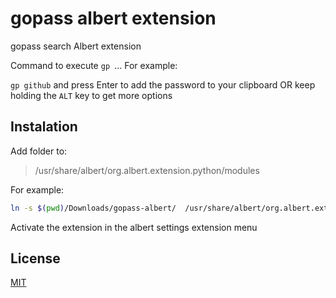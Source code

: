 # gopass albert extension

gopass search Albert extension

Command to execute `gp `... For example:

`gp github` and press Enter to add the password to your clipboard OR keep holding the `ALT` key to get more options

## Instalation
Add folder to:
> /usr/share/albert/org.albert.extension.python/modules

For example:
```sh
ln -s $(pwd)/Downloads/gopass-albert/  /usr/share/albert/org.albert.extension.python/modules/
```

Activate the extension in the albert settings extension menu

## License
[MIT](https://choosealicense.com/licenses/mit/)
